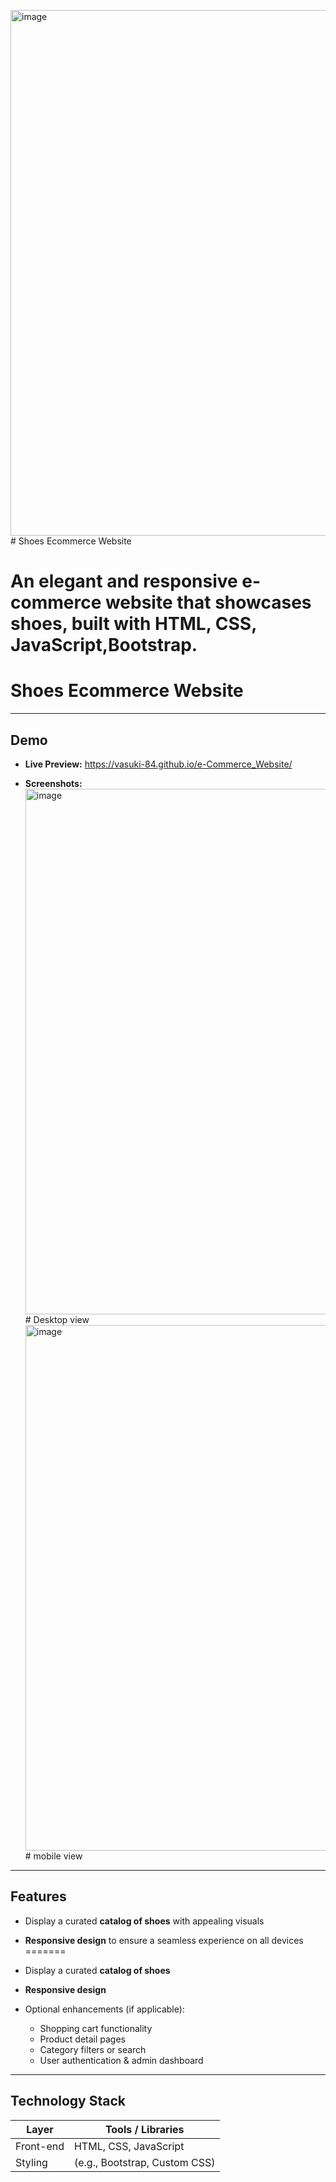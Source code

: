 
<img width="1919" height="841" alt="image" src="https://github.com/user-attachments/assets/38e923b9-20ce-41d0-848f-054d44be5e89" /># Shoes Ecommerce Website

An elegant and responsive **e-commerce website that showcases shoes**, built with  HTML, CSS, JavaScript,Bootstrap.
=======
# Shoes Ecommerce Website

---

##  Demo

- **Live Preview:** https://vasuki-84.github.io/e-Commerce_Website/

- **Screenshots:**
  <img width="1919" height="841" alt="image" src="https://github.com/user-attachments/assets/38e923b9-20ce-41d0-848f-054d44be5e89" /># Desktop view
  <img width="1919" height="841" alt="image" src="https://github.com/user-attachments/assets/38e923b9-20ce-41d0-848f-054d44be5e89" /># mobile view

---

##  Features

- Display a curated **catalog of shoes** with appealing visuals
- **Responsive design** to ensure a seamless experience on all devices
=======
- Display a curated **catalog of shoes** 
- **Responsive design**

- Optional enhancements (if applicable):  
  - Shopping cart functionality  
  - Product detail pages  
  - Category filters or search  
  - User authentication & admin dashboard

---

##  Technology Stack
| Layer            | Tools / Libraries      |
|------------------|------------------------|
|  Front-end      | HTML, CSS, JavaScript  |
|  Styling        | (e.g., Bootstrap, Custom CSS) |






